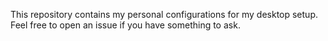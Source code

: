 This repository contains my personal configurations for my desktop setup. Feel free to open an issue if you have something to ask.
